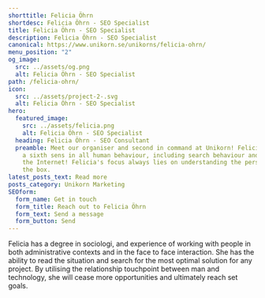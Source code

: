 ```yaml
---
shorttitle: Felicia Öhrn
shortdesc: Felicia Öhrn - SEO Specialist
title: Felicia Öhrn - SEO Specialist
description: Felicia Öhrn - SEO Specialist
canonical: https://www.unikorn.se/unikorns/felicia-ohrn/
menu_position: "2"
og_image:
  src: ../assets/og.png
  alt: Felicia Öhrn - SEO Specialist
path: /felicia-ohrn/
icon:
  src: ../assets/project-2-.svg
  alt: Felicia Öhrn - SEO Specialist
hero:
  featured_image:
    src: ../assets/felicia.png
    alt: Felicia Öhrn - SEO Specialist
  heading: Felicia Öhrn - SEO Consultant
  preamble: Meet our organiser and second in command at Unikorn! Felicia Öhrn has
    a sixth sens in all human behaviour, including search behaviour and life on
    the Internet! Felicia's focus always lies on understanding the person behind
    the box.
latest_posts_text: Read more
posts_category: Unikorn Marketing
SEOform:
  form_name: Get in touch
  form_title: Reach out to Felicia Öhrn
  form_text: Send a message
  form_button: Send
---
```

Felicia has a degree in sociologi, and experience of working with people in both administrative contexts and in the face to face interaction. She has the ability to read the situation and search for the most optimal solution for any project. By utilising the relationship touchpoint between man and technology, she will cease more opportunities and ultimately reach set goals.